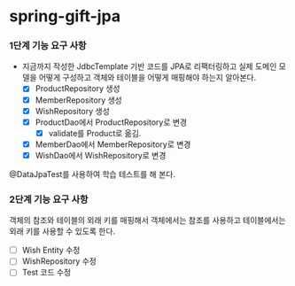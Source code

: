 # spring-gift-jpa

### 1단계 기능 요구 사항
- 지금까지 작성한 JdbcTemplate 기반 코드를 JPA로 리팩터링하고 실제 도메인 모델을 어떻게 구성하고 객체와 테이블을 어떻게 매핑해야 하는지 알아본다.
  - [x] ProductRepository 생성
  - [x] MemberRepository 생성
  - [x] WishRepository 생성
  - [x] ProductDao에서 ProductRepository로 변경
    - [x] validate를 Product로 옮김.
  - [x] MemberDao에서 MemberRepository로 변경
  - [x] WishDao에서 WishRepository로 변경

@DataJpaTest를 사용하여 학습 테스트를 해 본다.

### 2단계 기능 요구 사항
객체의 참조와 테이블의 외래 키를 매핑해서 객체에서는 참조를 사용하고 테이블에서는 외래 키를 사용할 수 있도록 한다.
- [ ] Wish Entity 수정
- [ ] WishRepository 수정
- [ ] Test 코드 수정
